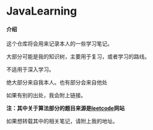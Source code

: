 # JavaLearning

#### 介绍

这个仓库将会用来记录本人的一些学习笔记。

大部分可能是我的知识树，主要用于复习，或者学习的路线。

不适用于深入学习。

绝大部分来自我本人。也有部分会来自他处

如果有别的出处，我会附上链接。

**注：其中关于算法部分的题目来源是[leetcode](https://leetcode-cn.com/)网站**

如果想转载其中的相关笔记，请附上我的地址。

